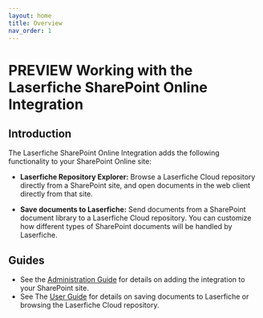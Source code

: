 ```yaml
---
layout: home
title: Overview
nav_order: 1
---
```

<!--Copyright (c) Laserfiche.
Licensed under the MIT License. See LICENSE in the project root for license information.-->
# PREVIEW Working with the Laserfiche SharePoint Online Integration

## Introduction

The Laserfiche SharePoint Online Integration adds the following functionality to your SharePoint Online site:

- <b>Laserfiche Repository Explorer:</b> Browse a Laserfiche Cloud repository directly from a SharePoint site, and open documents in the web client directly from that site.

- <b>Save documents to Laserfiche:</b> Send documents from a SharePoint document library to a Laserfiche Cloud repository. You can customize how different types of SharePoint documents will be handled by Laserfiche.

## Guides

- See the [Administration Guide](./docs/admin-documentation) for details on adding the integration to your SharePoint site.
- See The [User Guide](./docs/user-documentation) for details on saving documents to Laserfiche or browsing the Laserfiche Cloud repository.
